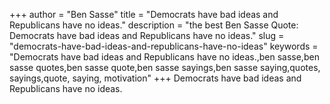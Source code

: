 +++
author = "Ben Sasse"
title = "Democrats have bad ideas and Republicans have no ideas."
description = "the best Ben Sasse Quote: Democrats have bad ideas and Republicans have no ideas."
slug = "democrats-have-bad-ideas-and-republicans-have-no-ideas"
keywords = "Democrats have bad ideas and Republicans have no ideas.,ben sasse,ben sasse quotes,ben sasse quote,ben sasse sayings,ben sasse saying,quotes, sayings,quote, saying, motivation"
+++
Democrats have bad ideas and Republicans have no ideas.
